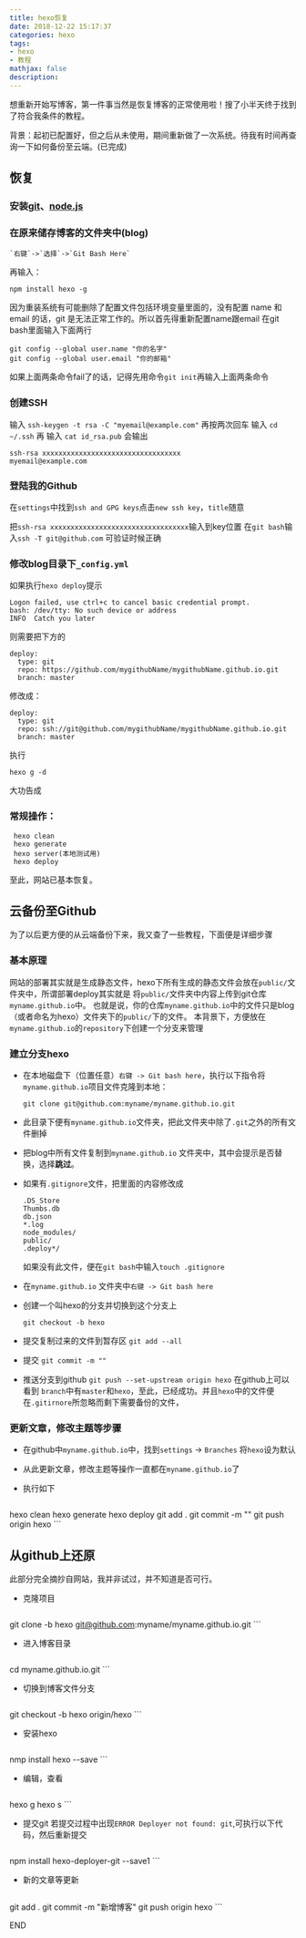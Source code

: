 ```yaml
---
title: hexo恢复
date: 2018-12-22 15:17:37
categories: hexo 
tags: 
- hexo 
- 教程
mathjax: false
description:
---
```

想重新开始写博客，第一件事当然是恢复博客的正常使用啦！搜了小半天终于找到了符合我条件的教程。

背景：起初已配置好，但之后从未使用，期间重新做了一次系统。待我有时间再查询一下如何备份至云端。(已完成)

<!--more-->

## 恢复

### 安装[git](https://git-scm.com/)、[node.js](https://nodejs.org/en/)

### 在原来储存博客的文件夹中(blog)
    `右键`->`选择`->`Git Bash Here`

再输入：
```
npm install hexo -g
```

因为重装系统有可能删除了配置文件包括环境变量里面的，没有配置 name 和 email 的话，git 是无法正常工作的。所以首先得重新配置name跟email 
在git bash里面输入下面两行

```
git config --global user.name "你的名字"
git config --global user.email "你的邮箱"
```
如果上面两条命令fail了的话，记得先用命令`git init`再输入上面两条命令

### 创建SSH
输入 `ssh-keygen -t rsa -C "myemail@example.com"` 再按两次回车
输入 `cd ~/.ssh` 再
输入 `cat id_rsa.pub`
会输出

```
ssh-rsa xxxxxxxxxxxxxxxxxxxxxxxxxxxxxxxxxx
myemail@example.com
```

### 登陆我的Github 

在`settings`中找到`ssh and GPG keys`点击`new ssh key`，`title`随意

把`ssh-rsa xxxxxxxxxxxxxxxxxxxxxxxxxxxxxxxxxx`输入到key位置
在`git bash`输入`ssh -T git@github.com` 可验证时候正确



### 修改blog目录下`_config.yml` 

如果执行`hexo deploy`提示

```
Logon failed, use ctrl+c to cancel basic credential prompt.
bash: /dev/tty: No such device or address
INFO  Catch you later
```

则需要把下方的

```
deploy:
  type: git
  repo: https://github.com/mygithubName/mygithubName.github.io.git
  branch: master
```

修改成：

```
deploy:
  type: git
  repo: ssh://git@github.com/mygithubName/mygithubName.github.io.git
  branch: master
```


 执行 

`hexo g -d`

大功告成

### 常规操作：

  ```
   hexo clean
   hexo generate
   hexo server(本地测试用)
   hexo deploy
  ```

  至此，网站已基本恢复。

## 云备份至Github

为了以后更方便的从云端备份下来，我又查了一些教程，下面便是详细步骤

### 基本原理 
网站的部署其实就是生成静态文件，hexo下所有生成的静态文件会放在`public/`文件夹中，所谓部署deploy其实就是 将`public/`文件夹中内容上传到git仓库`myname.github.io`中。 
也就是说，你的仓库`myname.github.io`中的文件只是blog（或者命名为hexo）文件夹下的`public/`下的文件。
本背景下，方便放在`myname.github.io`的`repository`下创建一个分支来管理

### 建立分支hexo
- 在本地磁盘下（位置任意）`右键 -> Git bash here`，执行以下指令将`myname.github.io`项目文件克隆到本地：
  ```
  git clone git@github.com:myname/myname.github.io.git
  ```

- 此目录下便有`myname.github.io`文件夹，把此文件夹中除了`.git`之外的所有文件删掉

- 把blog中所有文件复制到`myname.github.io` 文件夹中，其中会提示是否替换，选择**跳过**。

- 如果有`.gitignore`文件，把里面的内容修改成

  ```
  .DS_Store
  Thumbs.db
  db.json
  *.log
  node_modules/
  public/
  .deploy*/
  ```

  如果没有此文件，便在`git bash`中输入`touch .gitignore` 

- 在`myname.github.io` 文件夹中`右键 -> Git bash here`

- 创建一个叫hexo的分支并切换到这个分支上

  `git checkout -b hexo`
- 提交复制过来的文件到暂存区
  `git add --all`
- 提交
  `git commit -m "" `
- 推送分支到github 
  `git push --set-upstream origin hexo`
在github上可以看到 `branch`中有`master`和`hexo`，至此，已经成功。并且`hexo`中的文件便在`.gitirnore`所忽略而剩下需要备份的文件，

### 更新文章，修改主题等步骤

- 在github中`myname.github.io`中，找到`settings` -> `Branches` 将`hexo`设为默认

- 从此更新文章，修改主题等操作一直都在`myname.github.io`了
- 执行如下

	```
hexo clean
hexo generate
hexo deploy
git add .
git commit -m ""
git push origin hexo
	```
## 从github上还原
此部分完全摘抄自网站，我并非试过，并不知道是否可行。
- 克隆项目
	```
git clone -b hexo git@github.com:myname/myname.github.io.git
	```
- 进入博客目录
	```
cd myname.github.io.git
	```
- 切换到博客文件分支
	```
git checkout -b hexo origin/hexo
	```
- 安装hexo
	```
nmp install hexo --save
	```
- 编辑，查看
	```
hexo g
hexo s
	```
- 提交git
若提交过程中出现`ERROR Deployer not found: git`,可执行以下代码，然后重新提交
	```
npm install hexo-deployer-git --save1
	```
- 新的文章等更新
	```
git add .
git commit -m "新增博客"
git push origin hexo
	```


END

















